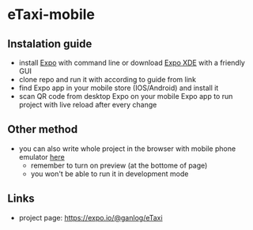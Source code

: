# eTaxi-mobile


## Instalation guide
* install [Expo](https://expo.io/learn) with command line or download [Expo XDE](https://github.com/expo/xde/releases) with a friendly GUI
* clone repo and run it with according to guide from link
* find Expo app in your mobile store (IOS/Android) and install it
* scan QR code from desktop Expo on your mobile Expo app to run project with live reload after every change

## Other method
* you can also write whole project in the browser with mobile phone emulator [here](https://snack.expo.io/@ganlog/etaxi)
  - remember to turn on preview (at the bottome of page)
  - you won't be able to run it in development mode

## Links
* project page: https://expo.io/@ganlog/eTaxi
